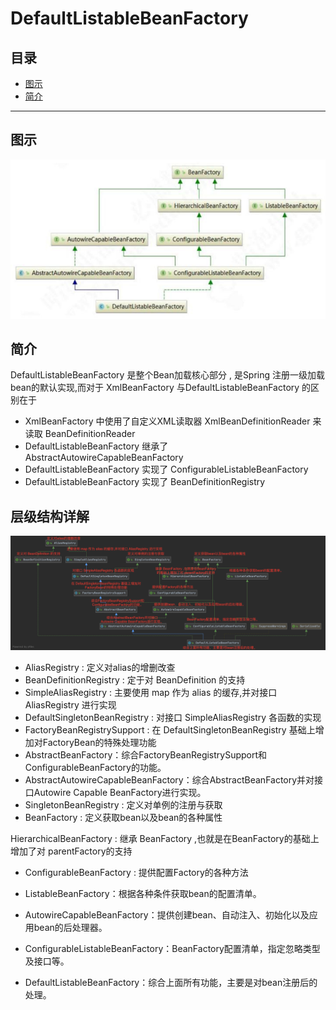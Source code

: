 # DefaultListableBeanFactory

## 目录

- [图示](#图示)
- [简介](#简介)

----

## 图示

![image-20200917212321381](../../../assets/image-20200917212321381.png)

## 简介

DefaultListableBeanFactory 是整个Bean加载核心部分 , 是Spring 注册一级加载bean的默认实现,而对于 XmlBeanFactory 与DefaultListableBeanFactory 的区别在于

- XmlBeanFactory 中使用了自定义XML读取器 XmlBeanDefinitionReader 来读取 BeanDefinitionReader
- DefaultListableBeanFactory 继承了 AbstractAutowireCapableBeanFactory 
- DefaultListableBeanFactory 实现了 ConfigurableListableBeanFactory
- DefaultListableBeanFactory 实现了 BeanDefinitionRegistry

## 层级结构详解

![image-20200919224648982](../../../assets/image-20200919224648982.png)

- AliasRegistry : 定义对alias的增删改查
- BeanDefinitionRegistry : 定于对 BeanDefinition 的支持
- SimpleAliasRegistry : 主要使用 map 作为 alias 的缓存,并对接口 AliasRegistry 进行实现
- DefaultSingletonBeanRegistry : 对接口 SimpleAliasRegistry 各函数的实现
- FactoryBeanRegistrySupport : 在 DefaultSingletonBeanRegistry 基础上增加对FactoryBean的特殊处理功能
- AbstractBeanFactory：综合FactoryBeanRegistrySupport和ConfigurableBeanFactory的功能。
- AbstractAutowireCapableBeanFactory：综合AbstractBeanFactory并对接口Autowire Capable BeanFactory进行实现。
- SingletonBeanRegistry : 定义对单例的注册与获取
- BeanFactory : 定义获取bean以及bean的各种属性

HierarchicalBeanFactory : 继承 BeanFactory ,也就是在BeanFactory的基础上增加了对 parentFactory的支持

- ConfigurableBeanFactory : 提供配置Factory的各种方法

- ListableBeanFactory：根据各种条件获取bean的配置清单。

- AutowireCapableBeanFactory：提供创建bean、自动注入、初始化以及应用bean的后处理器。

- ConfigurableListableBeanFactory：BeanFactory配置清单，指定忽略类型及接口等。

- DefaultListableBeanFactory：综合上面所有功能，主要是对bean注册后的处理。

  
